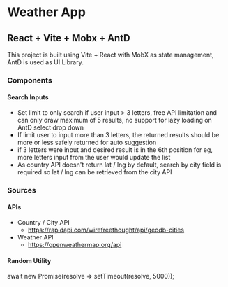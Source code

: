 # Weather App

## React + Vite + Mobx + AntD

This project is built using Vite + React with MobX as state management, AntD is used as UI Library.

### Components

#### Search Inputs 

* Set limit to only search if user input > 3 letters, free API limitation and can only draw maximum of 5 results, no support for lazy loading on AntD select drop down
* If limit user to input more than 3 letters, the returned results should be more or less safely returned for auto suggestion
* if 3 letters were input and desired result  is in the 6th position for eg, more letters input from the user would update the list
* As country API doesn't return lat / lng by default, search by city field is required so lat / lng can be retrieved from the city API

### Sources

#### APIs

* Country / City API
    * https://rapidapi.com/wirefreethought/api/geodb-cities
* Weather API
    * https://openweathermap.org/api

#### Random Utility

await new Promise(resolve => setTimeout(resolve, 5000));